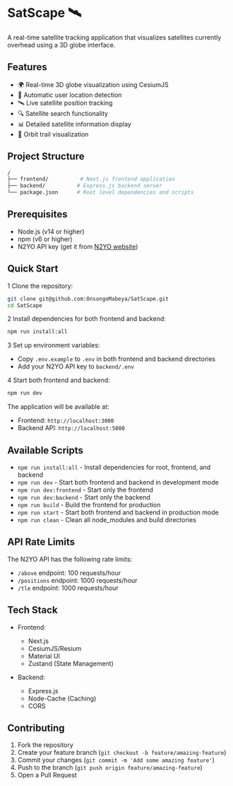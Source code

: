 # SatScape 🛰️

A real-time satellite tracking application that visualizes satellites currently overhead using a 3D globe interface.

## Features

- 🌍 Real-time 3D globe visualization using CesiumJS
- 📍 Automatic user location detection
- 🛰️ Live satellite position tracking
- 🔍 Satellite search functionality
- 📊 Detailed satellite information display
- 🌠 Orbit trail visualization

## Project Structure

```bash
/
├── frontend/          # Next.js frontend application
├── backend/          # Express.js backend server
└── package.json      # Root level dependencies and scripts
```

## Prerequisites

- Node.js (v14 or higher)
- npm (v6 or higher)
- N2YO API key (get it from [N2YO website](https://www.n2yo.com/api/))

## Quick Start

1 Clone the repository:

```bash
git clone git@github.com:OnsongoMabeya/SatScape.git
cd SatScape
```

2 Install dependencies for both frontend and backend:

```bash
npm run install:all
```

3 Set up environment variables:

- Copy `.env.example` to `.env` in both frontend and backend directories
- Add your N2YO API key to `backend/.env`

4 Start both frontend and backend:

```bash
npm run dev
```

The application will be available at:

- Frontend: `http://localhost:3000`
- Backend API: `http://localhost:5000`

## Available Scripts

- `npm run install:all` - Install dependencies for root, frontend, and backend
- `npm run dev` - Start both frontend and backend in development mode
- `npm run dev:frontend` - Start only the frontend
- `npm run dev:backend` - Start only the backend
- `npm run build` - Build the frontend for production
- `npm run start` - Start both frontend and backend in production mode
- `npm run clean` - Clean all node_modules and build directories

## API Rate Limits

The N2YO API has the following rate limits:

- `/above` endpoint: 100 requests/hour
- `/positions` endpoint: 1000 requests/hour
- `/tle` endpoint: 1000 requests/hour

## Tech Stack

- Frontend:
  - Next.js
  - CesiumJS/Resium
  - Material UI
  - Zustand (State Management)

- Backend:
  - Express.js
  - Node-Cache (Caching)
  - CORS

## Contributing

1. Fork the repository
2. Create your feature branch (`git checkout -b feature/amazing-feature`)
3. Commit your changes (`git commit -m 'Add some amazing feature'`)
4. Push to the branch (`git push origin feature/amazing-feature`)
5. Open a Pull Request
